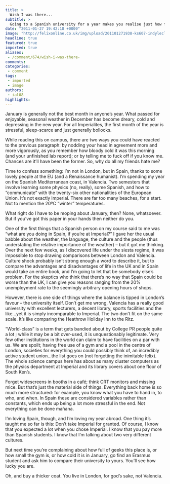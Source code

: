 ```yaml
---
title: >
  Wish I was there...
subtitle: >
  Going to a Spanish university for a year makes you realise just how fortunate we are to be at Imperial
date: "2011-01-27 19:42:18 +0000"
image: "http://felixonline.co.uk/img/upload/201101271938-ks607-indylecl.jpg"
headline: true
featured: true
imported: true
aliases:
 - /comment/674/wish-i-was-there-
comments:
categories:
 - comment
tags:
 - imported
 - image
authors:
 - ial08
highlights:
---
```


January is generally not the best month in anyone’s year. What passed for enjoyable, seasonal weather in December has become dreary, cold and depressing in the new year. For all Imperialites, the first month of the year is stressful, sleep-scarce and just generally bollocks.

While reading this on campus, there are two ways you could have reacted to the previous paragraph: by nodding your head in agreement more and more vigorously, as you remember how bloody cold it was this morning (and your unfinished lab report); or by telling me to fuck off if you know me. Chances are it’ll have been the former. So, why do all my friends hate me?

Time to confess something: I’m not in London, but in Spain, thanks to some lovely people at the EU (and a Renaissance humanist). I’m spending my year on the Spanish Mediterranean coast, in Valencia. Two semesters that involve learning some physics (no, really), some Spanish, and how to “communicate” with the twenty-six other nationalities of the European Union. It’s not exactly Imperial. There are far too many beaches, for a start. Not to mention the 20ºC “winter” temperatures.

What right do I have to be moping about January, then? None, whatsoever. But if you’ve got this paper in your hands then neither do you.

One of the first things that a Spanish person on my course said to me was “what are you doing in Spain, if you’re at Imperial?” I gave her the usual babble about the weather, the language, the culture and the people (thus understating the relative importance of the weather) – but it got me thinking. Over the next few weeks, as I discovered life under the siesta regime, it was impossible to stop drawing comparisons between London and Valencia. Culture shock probably isn’t strong enough a word to describe it, but to compare the advantages and disadvantages of life in the UK and in Spain would take an entire book, and I’m going to let that be somebody else’s problem. For the skeptics who think that there’s no way that Spain could be worse than the UK, I can give you reasons ranging from the 20% unemployment rate to the seemingly arbitrary opening hours of shops.

However, there is one side of things where the balance is tipped in London’s favour – the university itself. Don’t get me wrong, Valencia has a really good university with excellent lecturers, a decent library, sports facilities and the like…yet it is simply incomparable to Imperial. The two don’t fit on the same scale. It’s like comparing the Heathrow Holiday Inn to the Ritz.

“World-class” is a term that gets bandied about by College PR people quite a lot ; while it may be a bit over-used, it is unquestionably legitimate. Very few other institutions in the world can claim to have facilities on a par with us. We are spoilt; having free use of a gym and a pool in the centre of London, societies for everything you could possibly think of, an incredibly active student union…the list goes on (not forgetting the inimitable felix). The whole science campus here has about as many cluster computers as the physics department at Imperial and its library covers about one floor of South Ken’s.

Forget widescreens in booths in a café; think CRT monitors and missing mice. But that’s just the material side of things. Everything back home is so much more structured: for example, you know what you have to hand in, to who, and when. In Spain these are considered variables rather than constants, which ends up being a lot more stressful in the end. Not everything can be done mañana.

I‘m loving Spain, though, and I’m loving my year abroad. One thing it’s taught me so far is this: Don’t take Imperial for granted. Of course, I know that you expected a lot when you chose Imperial. I know that you pay more than Spanish students. I know that I’m talking about two very different cultures.

But next time you’re complaining about how full of geeks this place is, or how small the gym is, or how cold it is in January, go find an Erasmus student and ask him to compare their university to yours. You’ll see how lucky you are.

Oh, and buy a thicker coat. You live in London, for god’s sake, not Valencia.
